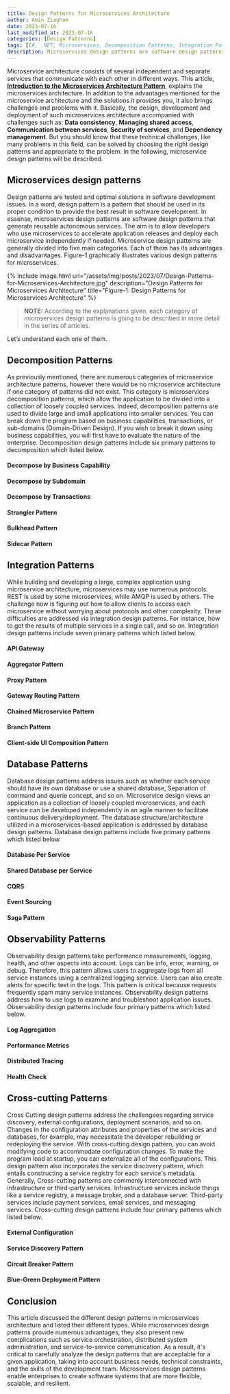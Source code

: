 ```yaml
---
title: Design Patterns for Microservices Architecture
author: Amin Ziagham
date: 2023-07-16
last_modified_at: 2023-07-16
categories: [Design Patterns]
tags: [C#, .NET, Microservices, Decomposition Patterns, Integration Patterns, Database Patterns, Observability Patterns, Cross-cutting Patterns]
description: Microservices design patterns are software design patterns that generate reusable autonomous services. The aim is to allow developers ...
---
```


Microservice architecture consists of several independent and separate services that communicate with each other in different ways. This article, <a href="/posts/introduction-to-the-microservices-architecture-pattern/">**Introduction to the Microservices Architecture Pattern**</a>, explains the microservices architecture. In addition to the advantages mentioned for the microservice architecture and the solutions it provides you, it also brings challenges and problems with it. Basically, the design, development and deployment of such microservices architecture accompanied with challenges such as: **Data consistency**, **Managing shared access**, **Communication between services**, **Security of services**, and **Dependency management**. But you should know that these technical challenges, like many problems in this field, can be solved by choosing the right design patterns and appropriate to the problem. In the following, microservice design patterns will be described.

## Microservices design patterns
Design patterns are tested and optimal solutions in software development issues. In a word, design pattern is a pattern that should be used in its proper condition to provide the best result in software development. In essense, microservices design patterns are software design patterns that generate reusable autonomous services. The aim is to allow developers who use microservices to accelerate application releases and deploy each microservice independently if needed. Microservice design patterns are generally divided into five main categories. Each of them has its advantages and disadvantages. Figure-1 graphically illustrates various design patterns for microservices.

{% include image.html url="/assets/img/posts/2023/07/Design-Patterns-for-Microservices-Architecture.jpg" description="Design Patterns for Microservices Architecture" title="Figure-1: Design Patterns for Microservices Architecture" %}

<blockquote class="yellow">
<b>NOTE:</b> According to the explanations given, each category of microservices design patterns is going to be described in more detail in the series of articles.
</blockquote>

Let’s understand each one of them.

## Decomposition Patterns
As previously mentioned, there are numerous categories of microservice architecture patterns, however there would be no microservice architecture if one category of patterns did not exist. This category is microservices decomposition patterns, which allow the application to be divided into a collection of loosely coupled services. Indeed, decomposition patterns are used to divide large and small applications into smaller services. You can break down the program based on business capabilities, transactions, or sub-domains (Domain-Driven Design). If you wish to break it down using business capabilities, you will first have to evaluate the nature of the enterprise. Decomposition design patterns include six primary patterns to decomposition which listed below.
#### Decompose by Business Capability
#### Decompose by Subdomain
#### Decompose by Transactions
#### Strangler Pattern
#### Bulkhead Pattern
#### Sidecar Pattern

## Integration Patterns
While building and developing a large, complex application using microservice architecture, microservices may use numerous protocols. REST is used by some microservices, while AMQP is used by others. The challenge now is figuring out how to allow clients to access each microservice without worrying about protocols and other complexity. These difficulties are addressed via integration design patterns. For instance, how to get the results of multiple services in a single call, and so on. Integration design patterns include seven primary patterns which listed below.
#### API Gateway
#### Aggregator Pattern
#### Proxy Pattern
#### Gateway Routing Pattern
#### Chained Microservice Pattern
#### Branch Pattern
#### Client-side UI Composition Pattern

## Database Patterns
Database design patterns address issues such as whether each service should have its own database or use a shared database, Separation of command and querie concept, and so on. Microservice design views an application as a collection of loosely coupled microservices, and each service can be developed independently in an agile manner to facilitate continuous delivery/deployment. The database structure/architecture utilized in a microservices-based application is addressed by database design patterns. Database design patterns include five primary patterns which listed below.
#### Database Per Service
#### Shared Database per Service
#### CQRS
#### Event Sourcing
#### Saga Pattern

## Observability Patterns
Observability design patterns take performance measurements, logging, health, and other aspects into account. Logs can be info, error, warning, or debug. Therefore, this pattern allows users to aggregate logs from all service instances using a centralized logging service. Users can also create alerts for specific text in the logs. This pattern is critical because requests frequently spam many service instances. Observability design patterns address how to use logs to examine and troubleshoot application issues. Observability design patterns include four primary patterns which listed below.
#### Log Aggregation
#### Performance Metrics
#### Distributed Tracing
#### Health Check

## Cross-cutting Patterns
Cross Cutting design patterns address the challengees regarding service discovery, external configurations, deployment scenarios, and so on. Changes in the configuration attributes and properties of the services and databases, for example, may necessitate the developer rebuilding or redeploying the service. With cross-cutting design pattern, you can avoid modifying code to accommodate configuration changes. To make the program load at startup, you can externalize all of the configurations. This design pattern also incorporates the service discovery pattern, which entails constructing a service registry for each service's metadata.
Generally, Cross-cutting patterns are commonly interconnected with infrastructure or third-party services. Infrastructure services include things like a service registry, a message broker, and a database server. Third-party services include payment services, email services, and messaging services. Cross-cutting design patterns include four primary patterns which listed below.
#### External Configuration
#### Service Discovery Pattern
#### Circuit Breaker Pattern
#### Blue-Green Deployment Pattern

## Conclusion
This article discussed the different design patterns in microservices architecture and  listed their different types. While microservices design patterns provide numerous advantages, they also present new complications such as service orchestration, distributed system administration, and service-to-service communication. As a result, it's critical to carefully analyze the design patterns that are acceptable for a given application, taking into account business needs, technical constraints, and the skills of the development team. Microservices design patterns enable enterprises to create software systems that are more flexible, scalable, and resilient.